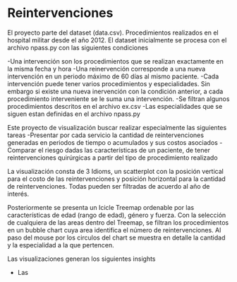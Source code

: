 # Reintervenciones

El proyecto parte del dataset (data.csv). Procedimientos realizados en el hospital militar desde el año 2012. El dataset inicialmente se procesa con el archivo npass.py con las siguientes condiciones

  -Una intervención son los procedimientos que se realizan exactamente en la misma fecha y hora
  -Una reinervención corresponde a una nueva intervención en un periodo máximo de 60 días al mismo paciente.
  -Cada intervención puede tener varios procedimientos y especialidades. Sin embargo si existe una nueva inervención con la condición anterior, a cada procedimiento interveniente se le suma una intervención.
  -Se filtran algunos procedimientos descritos en el archivo ex.csv
  -Las especialidades que se siguen estan definidas en el archivo npass.py
 
Este proyecto de visualización buscar realizar especialmente las siguientes tareas
  -Presentar por cada servicio la cantidad de reintervenciones generadas en periodos de tiempo o acumulados y sus costos asociados
  -Comparar el riesgo dadas las características de un paciente, de tener reintervenciones quirúrgicas a partir del tipo de procedimiento realizado

La visualización consta de 3 Idioms, un scatterplot con la posición vertical para el costo de las reintervenciones y posición horizontal para la cantidad de reintervenciones. Todas pueden ser filtradas de acuerdo al año de interés.

Posteriormente se presenta un Icicle Treemap ordenable por las características de edad (rango de edad), género y fuerza. Con la selección de cualquiera de las areas dentro del Treemap, se filtran los procedimientos en un bubble chart cuya area identifica el número de reintervenciones. Al paso del mouse por los circulos del chart se muestra en detalle la cantidad y la especialidad a la que pertencen.

Las visualizaciones generan los siguientes insights
  - Las  


